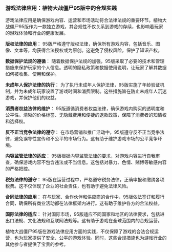 ### 游戏法律应用：植物大战僵尸95版中的合规实践

游戏法律应用是确保游戏内容、运营和市场活动符合法律法规的重要环节。植物大战僵尸95版作为一款独立游戏，其合规性不仅关系到游戏的存续，也影响着玩家的游戏体验和行业的健康发展。

**版权法律的应用**：
95版严格遵守版权法律，确保所有游戏内容，包括音乐、图像、文本等，均获得合法授权或为原创。这避免了侵权风险，保护了知识产权。

**数据保护法规的遵循**：
随着数据保护法规的加强，95版采取了必要的技术和管理措施来保护玩家的个人信息。透明的隐私政策和数据使用说明，让玩家了解其数据如何被收集、使用和保护。

**未成年人保护法律的执行**：
为了执行未成年人保护法律，95版实施了年龄验证机制，并为未成年玩家设置了游戏时间和消费限制。这些措施旨在防止未成年人沉迷游戏，并保护他们的权益。

**消费者权益法律的维护**：
95版遵循消费者权益法律，确保游戏内购买的透明度和公平性。清晰的价格标签、无隐藏费用和便捷的退款政策，保障了消费者的知情权和选择权。

**反不正当竞争法律的遵守**：
在市场营销和推广活动中，95版遵守反不正当竞争法律，避免误导性宣传和不公平的市场行为。这有助于维护游戏市场的公平竞争环境。

**内容监管法律的适应**：
95版根据内容监管法律的要求，对游戏内容进行自我审查，确保游戏内容不包含违法或不当信息。这包括对暴力、色情、赌博等敏感内容的严格把控。

**税务法律的遵守**：
95版在运营过程中，严格遵守税务法律，正确申报和缴纳各项税费。这不仅体现了企业的社会责任，也有助于避免法律风险。

**合同法律的应用**：
在与玩家、合作伙伴和供应商的合作中，95版依法签订和履行合同，确保所有商业活动都在法律框架内进行。这有助于维护各方的合法权益。

**国际法律的适应**：
针对国际市场，95版适应不同国家和地区的法律要求，包括进出口法规、文化法规和互联网法规等。这有助于游戏在全球范围内的合规运营。

植物大战僵尸95版在游戏法律应用方面的实践，不仅保障了游戏的合法合规运营，也为玩家提供了安全、公平的游戏体验。同时，这些合规措施也为游戏行业的其他参与者提供了宝贵的参考。